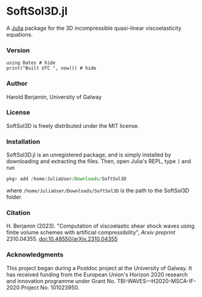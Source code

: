 # SoftSol3D.jl

A [Julia](http://julialang.org) package for the 3D incompressible quasi-linear viscoelasticity equations.

### Version

```@example
using Dates # hide
print("Built UTC ", now()) # hide
```

### Author

Harold Berjamin, University of Galway

### License

SoftSol3D is freely distributed under the MIT license.

### Installation

SoftSol3D.jl is an unregistered package, and is
simply installed by downloading and extracting the files.
Then, open Julia's REPL, type `]` and run

```julia
pkg> add /home/JuliaUser/Downloads/SoftSol3D
```

where `/home/JuliaUser/Downloads/SoftSol3D` is the path to the SoftSol3D folder.

### Citation

H. Berjamin (2023). "Computation of viscoelastic shear shock waves using finite volume schemes with artificial compressibility", *Arxiv preprint* 2310.04355. [doi:10.48550/arXiv.2310.04355](https://doi.org/10.48550/arXiv.2310.04355)

### Acknowledgments

This project began during a Postdoc project at the University of Galway. It has received funding from the European Union's Horizon 2020 research and innovation programme under Grant No. TBI-WAVES—H2020-MSCA-IF-2020 Project No. 101023950.